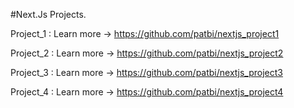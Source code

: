 #Next.Js Projects.


Project_1 : Learn more -> https://github.com/patbi/nextjs_project1

Project_2 : Learn more -> https://github.com/patbi/nextjs_project2

Project_3 : Learn more -> https://github.com/patbi/nextjs_project3

Project_4 : Learn more -> https://github.com/patbi/nextjs_project4